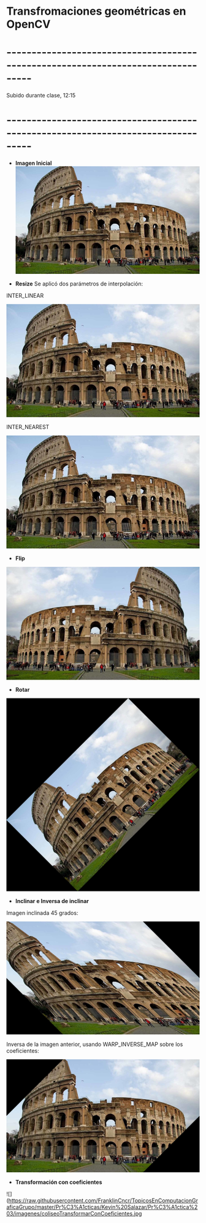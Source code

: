 # Transfromaciones geométricas en OpenCV
# ---------------------------------------------------------------------------------
Subido durante clase, 12:15
# ---------------------------------------------------------------------------------
- **Imagen Inicial**
![](https://raw.githubusercontent.com/FranklinCncr/TopicosEnComputacionGraficaGrupo/master/Pr%C3%A1cticas/Kevin%20Salazar/Pr%C3%A1ctica%203/imagenes/coliseo.jpg)

- **Resize**
Se aplicó dos parámetros de interpolación:

INTER_LINEAR

![](https://raw.githubusercontent.com/FranklinCncr/TopicosEnComputacionGraficaGrupo/master/Pr%C3%A1cticas/Kevin%20Salazar/Pr%C3%A1ctica%203/imagenes/coliseoResizeLinear.jpg)

INTER_NEAREST

![](https://raw.githubusercontent.com/FranklinCncr/TopicosEnComputacionGraficaGrupo/master/Pr%C3%A1cticas/Kevin%20Salazar/Pr%C3%A1ctica%203/imagenes/coliseoResizeNearest.jpg)

- **Flip**

![](https://raw.githubusercontent.com/FranklinCncr/TopicosEnComputacionGraficaGrupo/master/Pr%C3%A1cticas/Kevin%20Salazar/Pr%C3%A1ctica%203/imagenes/coliseoFlip.jpg)

- **Rotar**

![](https://raw.githubusercontent.com/FranklinCncr/TopicosEnComputacionGraficaGrupo/master/Pr%C3%A1cticas/Kevin%20Salazar/Pr%C3%A1ctica%203/imagenes/coliseoRotar.jpg)

- **Inclinar e Inversa de inclinar**

Imagen inclinada 45 grados:

![](https://raw.githubusercontent.com/FranklinCncr/TopicosEnComputacionGraficaGrupo/master/Pr%C3%A1cticas/Kevin%20Salazar/Pr%C3%A1ctica%203/imagenes/coliseoInclinar.jpg)

Inversa de la imagen anterior, usando WARP_INVERSE_MAP sobre los coeficientes:

![](https://raw.githubusercontent.com/FranklinCncr/TopicosEnComputacionGraficaGrupo/master/Pr%C3%A1cticas/Kevin%20Salazar/Pr%C3%A1ctica%203/imagenes/coliseoInclinarInversa.jpg)

- **Transformación con coeficientes**

![](https://raw.githubusercontent.com/FranklinCncr/TopicosEnComputacionGraficaGrupo/master/Pr%C3%A1cticas/Kevin%20Salazar/Pr%C3%A1ctica%203/imagenes/coliseoTransformarConCoeficientes.jpg
